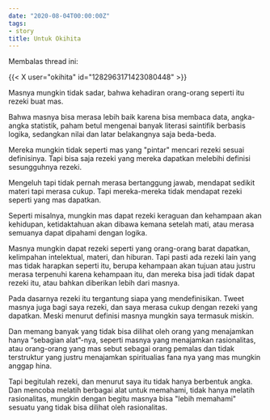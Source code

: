 ```yaml
---
date: "2020-08-04T00:00:00Z"
tags:
- story
title: Untuk Okihita
---
```


Membalas thread ini:

{{< X user="okihita" id="1282963171423080448" >}}

Masnya mungkin tidak sadar, bahwa kehadiran orang-orang seperti itu rezeki buat mas.

Bahwa masnya bisa merasa lebih baik karena bisa membaca data, angka-angka statistik, paham betul mengenai banyak literasi saintifik berbasis logika, sedangkan nilai dan latar belakangnya saja beda-beda.

Mereka mungkin tidak seperti mas yang "pintar" mencari rezeki sesuai definisinya. Tapi bisa saja rezeki yang mereka dapatkan melebihi definisi sesungguhnya rezeki.

Mengeluh tapi tidak pernah merasa bertanggung jawab, mendapat sedikit materi tapi merasa cukup. Tapi mereka-mereka tidak mendapat rezeki seperti yang mas dapatkan.

Seperti misalnya, mungkin mas dapat rezeki keraguan dan kehampaan akan kehidupan, ketidaktahuan akan dibawa kemana setelah mati, atau merasa semuanya dapat dipahami dengan logika.

Masnya mungkin dapat rezeki seperti yang orang-orang barat dapatkan, kelimpahan intelektual, materi, dan hiburan. Tapi pasti ada rezeki lain yang mas tidak harapkan seperti itu, berupa kehampaan akan tujuan atau justru merasa terpenuhi karena kehampaan itu, dan mereka bisa jadi tidak dapat rezeki itu, atau bahkan diberikan lebih dari masnya.

Pada dasarnya rezeki itu tergantung siapa yang mendefinisikan. Tweet masnya juga bagi saya rezeki, dan saya merasa cukup dengan rezeki yang dapatkan. Meski menurut definisi masnya mungkin saya termasuk miskin.

Dan memang banyak yang tidak bisa dilihat oleh orang yang menajamkan hanya “sebagian alat”-nya, seperti masnya yang menajamkan rasionalitas, atau orang-orang yang mas sebut sebagai orang pemalas dan tidak terstruktur yang justru menajamkan spiritualias fana nya yang mas mungkin anggap hina.

Tapi begitulah rezeki, dan menurut saya itu tidak hanya berbentuk angka. Dan mencoba melatih berbagai alat untuk memahami, tidak hanya melatih rasionalitas, mungkin dengan begitu masnya bisa "lebih memahami" sesuatu yang tidak bisa dilihat oleh rasionalitas.